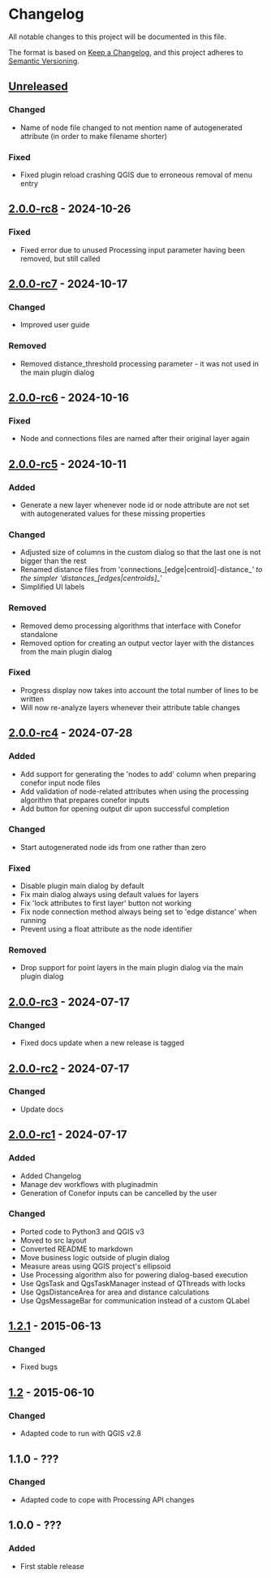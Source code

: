 # Changelog
All notable changes to this project will be documented in this file.

The format is based on [Keep a Changelog](https://keepachangelog.com/en/1.1.0/),
and this project adheres to [Semantic Versioning](https://semver.org/spec/v2.0.0.html).


## [Unreleased]

### Changed
- Name of node file changed to not mention name of autogenerated attribute (in order to make filename shorter)

### Fixed
- Fixed plugin reload crashing QGIS due to erroneous removal of menu entry


## [2.0.0-rc8] - 2024-10-26

### Fixed
- Fixed error due to unused Processing input parameter having been removed, but still called


## [2.0.0-rc7] - 2024-10-17

### Changed
- Improved user guide

### Removed
- Removed distance_threshold processing parameter - it was not used in the main plugin dialog


## [2.0.0-rc6] - 2024-10-16

### Fixed
- Node and connections files are named after their original layer again


## [2.0.0-rc5] - 2024-10-11

### Added
- Generate a new layer whenever node id or node attribute are not set with autogenerated values for these 
  missing properties

### Changed
- Adjusted size of columns in the custom dialog so that the last one is not bigger than the rest
- Renamed distance files from 'connections_[edge|centroid]-distance_*' to the simpler 'distances_[edges|centroids]_*'
- Simplified UI labels

### Removed
- Removed demo processing algorithms that interface with Conefor standalone
- Removed option for creating an output vector layer with the distances from the main plugin dialog

### Fixed
- Progress display now takes into account the total number of lines to be written
- Will now re-analyze layers whenever their attribute table changes


## [2.0.0-rc4] - 2024-07-28

### Added
- Add support for generating the 'nodes to add' column when preparing conefor input node files
- Add validation of node-related attributes when using the processing algorithm that prepares conefor inputs
- Add button for opening output dir upon successful completion

### Changed
- Start autogenerated node ids from one rather than zero

### Fixed
- Disable plugin main dialog by default
- Fix main dialog always using default values for layers
- Fix 'lock attributes to first layer' button not working
- Fix node connection method always being set to 'edge distance' when running
- Prevent using a float attribute as the node identifier

### Removed
- Drop support for point layers in the main plugin dialog
  via the main plugin dialog


## [2.0.0-rc3] - 2024-07-17

### Changed
- Fixed docs update when a new release is tagged


## [2.0.0-rc2] - 2024-07-17

### Changed
- Update docs


## [2.0.0-rc1] - 2024-07-17

### Added
- Added Changelog
- Manage dev workflows with pluginadmin
- Generation of Conefor inputs can be cancelled by the user

### Changed
- Ported code to Python3 and QGIS v3
- Moved to src layout
- Converted README to markdown
- Move business logic outside of plugin dialog
- Measure areas using QGIS project's ellipsoid
- Use Processing algorithm also for powering dialog-based execution 
- Use QgsTask and QgsTaskManager instead of QThreads with locks
- Use QgsDistanceArea for area and distance calculations
- Use QgsMessageBar for communication instead of a custom QLabel


## [1.2.1] - 2015-06-13

### Changed
- Fixed bugs


## [1.2] - 2015-06-10

### Changed
- Adapted code to run with QGIS v2.8


## 1.1.0 - ???

### Changed
- Adapted code to cope with Processing API changes

## 1.0.0 - ???

### Added
- First stable release

[unreleased]: https://github.com/ricardogsilva/qgisconefor/compare/v2.0.0-rc8...main
[2.0.0-rc8]: https://github.com/ricardogsilva/qgisconefor/compare/v2.0.0-rc7...v2.0.0-rc8
[2.0.0-rc7]: https://github.com/ricardogsilva/qgisconefor/compare/v2.0.0-rc6...v2.0.0-rc7
[2.0.0-rc6]: https://github.com/ricardogsilva/qgisconefor/compare/v2.0.0-rc5...v2.0.0-rc6
[2.0.0-rc5]: https://github.com/ricardogsilva/qgisconefor/compare/v2.0.0-rc4...v2.0.0-rc5
[2.0.0-rc4]: https://github.com/ricardogsilva/qgisconefor/compare/v2.0.0-rc3...v2.0.0-rc4
[2.0.0-rc3]: https://github.com/ricardogsilva/qgisconefor/compare/v2.0.0-rc2...v2.0.0-rc3
[2.0.0-rc2]: https://github.com/ricardogsilva/qgisconefor/compare/v2.0.0-rc1...v2.0.0-rc2
[2.0.0-rc1]: https://github.com/ricardogsilva/qgisconefor/compare/v1.2.1...v2.0.0-rc1
[1.2.1]: https://github.com/ricardogsilva/qgisconefor/compare/v1.2...v1.2.1
[1.2]: https://github.com/kartoza/qgis_geonode/releases/tag/v1.2
